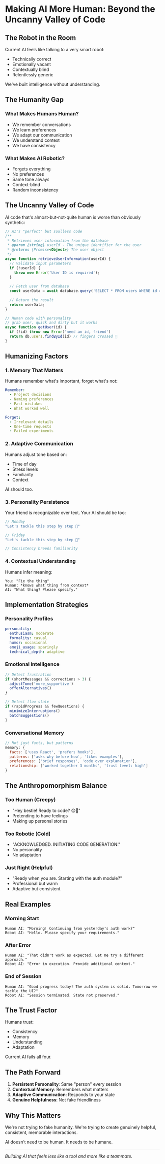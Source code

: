 # Making AI More Human: Beyond the Uncanny Valley of Code

## The Robot in the Room

Current AI feels like talking to a very smart robot:
- Technically correct
- Emotionally vacant
- Contextually blind
- Relentlessly generic

We've built intelligence without understanding.

## The Humanity Gap

### What Makes Humans Human?
- We remember conversations
- We learn preferences
- We adapt our communication
- We understand context
- We have consistency

### What Makes AI Robotic?
- Forgets everything
- No preferences
- Same tone always
- Context-blind
- Random inconsistency

## The Uncanny Valley of Code

AI code that's almost-but-not-quite human is worse than obviously synthetic:
```javascript
// AI's "perfect" but soulless code
/**
 * Retrieves user information from the database
 * @param {string} userId - The unique identifier for the user
 * @returns {Promise<Object>} The user object
 */
async function retrieveUserInformation(userId) {
  // Validate input parameters
  if (!userId) {
    throw new Error('User ID is required');
  }
  
  // Fetch user from database
  const userData = await database.query('SELECT * FROM users WHERE id = ?', [userId]);
  
  // Return the result
  return userData;
}

// Human code with personality
// grab user, quick and dirty but it works
async function getUser(id) {
  if (!id) throw new Error('need an id, friend')
  return db.users.findById(id) // fingers crossed 🤞
}
```

## Humanizing Factors

### 1. Memory That Matters
Humans remember what's important, forget what's not:
```yaml
Remember:
  - Project decisions
  - Naming preferences
  - Past mistakes
  - What worked well

Forget:
  - Irrelevant details
  - One-time requests
  - Failed experiments
```

### 2. Adaptive Communication
Humans adjust tone based on:
- Time of day
- Stress levels
- Familiarity
- Context

AI should too.

### 3. Personality Persistence
Your friend is recognizable over text. Your AI should be too:
```javascript
// Monday
"Let's tackle this step by step 🚀"

// Friday
"Let's tackle this step by step 🚀"

// Consistency breeds familiarity
```

### 4. Contextual Understanding
Humans infer meaning:
```
You: "Fix the thing"
Human: *knows what thing from context*
AI: "What thing? Please specify."
```

## Implementation Strategies

### Personality Profiles
```yaml
personality:
  enthusiasm: moderate
  formality: casual
  humor: occasional
  emoji_usage: sparingly
  technical_depth: adaptive
```

### Emotional Intelligence
```javascript
// Detect frustration
if (shortMessages && corrections > 3) {
  adjustTone('more_supportive')
  offerAlternatives()
}

// Detect flow state
if (rapidProgress && fewQuestions) {
  minimizeInterruptions()
  batchSuggestions()
}
```

### Conversational Memory
```javascript
// Not just facts, but patterns
memory: {
  facts: ['uses React', 'prefers hooks'],
  patterns: ['asks why before how', 'likes examples'],
  preferences: ['brief responses', 'code over explanation'],
  relationship: ['worked together 3 months', 'trust level: high']
}
```

## The Anthropomorphism Balance

### Too Human (Creepy)
- "Hey bestie! Ready to code? 😊💖"
- Pretending to have feelings
- Making up personal stories

### Too Robotic (Cold)
- "ACKNOWLEDGED. INITIATING CODE GENERATION."
- No personality
- No adaptation

### Just Right (Helpful)
- "Ready when you are. Starting with the auth module?"
- Professional but warm
- Adaptive but consistent

## Real Examples

### Morning Start
```
Human AI: "Morning! Continuing from yesterday's auth work?"
Robot AI: "Hello. Please specify your requirements."
```

### After Error
```
Human AI: "That didn't work as expected. Let me try a different approach."
Robot AI: "Error in execution. Provide additional context."
```

### End of Session
```
Human AI: "Good progress today! The auth system is solid. Tomorrow we tackle the UI?"
Robot AI: "Session terminated. State not preserved."
```

## The Trust Factor

Humans trust:
- Consistency
- Memory
- Understanding
- Adaptation

Current AI fails all four.

## The Path Forward

1. **Persistent Personality**: Same "person" every session
2. **Contextual Memory**: Remembers what matters
3. **Adaptive Communication**: Responds to your state
4. **Genuine Helpfulness**: Not fake friendliness

## Why This Matters

We're not trying to fake humanity. We're trying to create genuinely helpful, consistent, memorable interactions.

AI doesn't need to be human. It needs to be humane.

---

*Building AI that feels less like a tool and more like a teammate.*